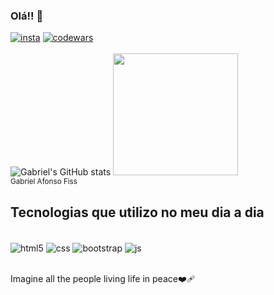 ### Olá!! 🫶

[![insta](https://img.shields.io/badge/Instagram-E4405F?style=for-the-badge&logo=instagram&logoColor=white)](https://www.instagram.com/gfiss1/)
[![codewars](https://img.shields.io/badge/Codewars-B1361E?style=for-the-badge&logo=Codewars&logoColor=white)](https://www.codewars.com/users/gabrielfiss1)
<br><br>
![Gabriel's GitHub stats](https://github-readme-stats.vercel.app/api?username=gabrielfiss1&show_icons=true&theme=radical)
<img src="https://lh3.googleusercontent.com/X-IThFGsYA1cgGn9c1oe_0upPd4tak9s7ilevL7YXW7RzS7fVGYse6B7LRlH4mYe5m4GvM7mKlkDEGMu7SUXgAM9J0mJZ2MpOfot625Au3kuXCLbGSLgeQbI-5n2ixFoaT_v9znaVPUKm5Scvw9wkWPKa7iIftb5XbD9pbDMs_fb-gOgy-agCF9A2zcxJHwaeyak8bbcBXhNf9xPTFMu_jdKy567zItjT6XFt7hE8ZTdrdu2bXLBO7D1HESZZq4ckQfvQKPCD1-K98Ph3e5A7HJwCPRxkNEi70FeSMuDZ5DAc9ivTz8Lo9cSSAuAkGifDDvUJ4TOPJogQOJ-EGY1DLWihjH8J6gLastvCSPh-raQnWtHH96MfpYpSpAgH8lmvVVYPPEcGQJI0cvVznczJj1k38D_fBoNkMlb4H8DeQLEilfUZHm3Dl3xp1b7OyvG5tcKRfn_aNgoBeeTQ2HAUUU_Yuh06JPAsoUaXkCP3e8VxXPLmKSLFmUnM2cBp7jldDEDRBCUdV9jB9hwI3qjRiLigSi1yg4UxUBTmoGWuj27tGrR5wq0IF19MLThVRMhr-6fvgpbChvFcY0DKmkWbswIZrVcrfgaEK5DM4SPm_UHPHo6MlGVOJRBk7EDB4ZS4d_BGV75yyNZfUms9FkwekreYcajnj5fTwCkkR9LBL4CAjd00wrtx4UuA3b72mTQ6LLqYbLKAXRKh8L72s05PifqiNlh44O2wz7hfrNdTfAnNYqAk-D8pF_IsN28p6a1eevJZnvXNDIP0i7ANCIa-HUgZOXOpovmgJniMix2wKOZB2Tj9SMAXUbItAhlcUTPp7Vy06NNT6gwTqsmbzKMz8n_T_y6gStWunBO40Gxakme2Pl3qzKoNDGZZAdCqSYPSX8vIUWHMr173648ejw22d00ln7YxBoLJTr5SHXYGypSShz6Klx1KzA7Dtn7HNczn8--Qi2Aw3PaF0fRPG1a=w894-h894-s-no?authuser=0?v=4" width=200 height=195><br><sub>Gabriel Afonso Fiss</sub>

## Tecnologias que utilizo no meu dia a dia

<div style="display: inline_block"><br>
<img align="center" alt="html5" src="https://img.shields.io/badge/HTML5-E34F26?style=for-the-badge&logo=html5&logoColor=white">
<img align="center" alt="css" src="https://img.shields.io/badge/CSS3-1572B6?style=for-the-badge&logo=css3&logoColor=white">
<img align="center" alt="bootstrap" src="https://img.shields.io/badge/Bootstrap-563D7C?style=for-the-badge&logo=bootstrap&logoColor=white">
<img align="center" alt="js" src="https://img.shields.io/badge/JavaScript-F7DF1E?style=for-the-badge&logo=javascript&logoColor=black">
</div>
<br>
<p>Imagine all the people living life in peace❤️‍🩹</p>
